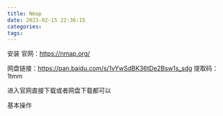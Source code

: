 ```yaml
---
title: Nmap
date: 2023-02-15 22:36:15
categories:
tags:
---
```


安装
官网：https://nmap.org/

网盘链接：https://pan.baidu.com/s/1vYwSdBK36tDe2Bsw1s_sdg 
提取码：1tmm

进入官网直接下载或者网盘下载都可以



基本操作
